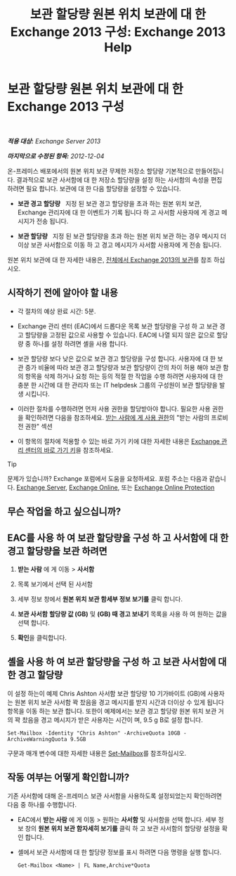 ﻿---
title: '보관 할당량 원본 위치 보관에 대 한 Exchange 2013 구성: Exchange 2013 Help'
TOCTitle: 보관 할당량 원본 위치 보관에 대 한 Exchange 2013 구성
ms:assetid: f10e77c7-e1d4-415a-bef9-cb3f00e74c34
ms:mtpsurl: https://technet.microsoft.com/ko-kr/library/Ee633489(v=EXCHG.150)
ms:contentKeyID: 50556111
ms.date: 05/22/2018
mtps_version: v=EXCHG.150
ms.translationtype: MT
---

# 보관 할당량 원본 위치 보관에 대 한 Exchange 2013 구성

 

_**적용 대상:** Exchange Server 2013_

_**마지막으로 수정된 항목:** 2012-12-04_

온-프레미스 배포에서의 원본 위치 보관 무제한 저장소 할당량 기본적으로 만들어집니다. 결과적으로 보관 사서함에 대 한 저장소 할당량을 설정 하는 사서함의 속성을 편집 하려면 필요 합니다. 보관에 대 한 다음 할당량을 설정할 수 있습니다.

  - **보관 경고 할당량**   지정 된 보관 경고 할당량을 초과 하는 원본 위치 보관, Exchange 관리자에 대 한 이벤트가 기록 됩니다 하 고 사서함 사용자에 게 경고 메시지가 전송 됩니다.

  - **보관 할당량**   지정 된 보관 할당량을 초과 하는 원본 위치 보관 하는 경우 메시지 더이상 보관 사서함으로 이동 하 고 경고 메시지가 사서함 사용자에 게 전송 됩니다.

원본 위치 보관에 대 한 자세한 내용은, [전체에서 Exchange 2013의 보관](in-place-archiving-in-exchange-2013-exchange-2013-help.md)를 참조 하십시오.

## 시작하기 전에 알아야 할 내용

  - 각 절차의 예상 완료 시간: 5분.

  - Exchange 관리 센터 (EAC)에서 드롭다운 목록 보관 할당량을 구성 하 고 보관 경고 할당량을 고정된 값으로 사용할 수 있습니다. EAC에 나열 되지 않은 값으로 할당량 중 하나를 설정 하려면 셸을 사용 합니다.

  - 보관 할당량 보다 낮은 값으로 보관 경고 할당량을 구성 합니다. 사용자에 대 한 보관 증가 비율에 따라 보관 경고 할당량과 보관 할당량이 간의 차이 허용 해야 보관 함의 항목을 삭제 하거나 요청 하는 등의 적절 한 작업을 수행 하려면 사용자에 대 한 충분 한 시간에 대 한 관리자 또는 IT helpdesk 그룹의 구성원이 보관 할당량을 발생 시킵니다.

  - 이러한 절차를 수행하려면 먼저 사용 권한을 할당받아야 합니다. 필요한 사용 권한을 확인하려면 다음을 참조하세요. [받는 사람에 게 사용 권한](recipients-permissions-exchange-2013-help.md)의 "받는 사람의 프로비전 권한" 섹션

  - 이 항목의 절차에 적용할 수 있는 바로 가기 키에 대한 자세한 내용은 [Exchange 관리 센터의 바로 가기 키](keyboard-shortcuts-in-the-exchange-admin-center-exchange-online-protection-help.md)을 참조하세요.


> [!TIP]
> 문제가 있습니까? Exchange 포럼에서 도움을 요청하세요. 포럼 주소는 다음과 같습니다. <A href="https://go.microsoft.com/fwlink/p/?linkid=60612">Exchange Server</A>, <A href="https://go.microsoft.com/fwlink/p/?linkid=267542">Exchange Online</A>, 또는 <A href="https://go.microsoft.com/fwlink/p/?linkid=285351">Exchange Online Protection</A>



## 무슨 작업을 하고 싶으십니까?

## EAC를 사용 하 여 보관 할당량을 구성 하 고 사서함에 대 한 경고 할당량을 보관 하려면

1.  **받는 사람** 에 게 이동 \> **사서함**

2.  목록 보기에서 선택 된 사서함

3.  세부 정보 창에서 **원본 위치 보관 함세부 정보 보기를** 클릭 합니다.

4.  **보관 사서함** **할당량 값 (GB)** 및 **(GB) 때 경고 보내기** 목록을 사용 하 여 원하는 값을 선택 합니다.

5.  **확인**을 클릭합니다.

## 셸을 사용 하 여 보관 할당량을 구성 하 고 보관 사서함에 대 한 경고 할당량

이 설정 하는이 예제 Chris Ashton 사서함 보관 할당량 10 기가바이트 (GB)에 사용자는 원본 위치 보관 사서함 꽉 찼음을 경고 메시지를 받지 시간과 더이상 수 있게 됩니다 항목을 이동 하는 보관 합니다. 또한이 예제에서는 보관 경고 할당량 원본 위치 보관 거의 꽉 찼음을 경고 메시지가 받은 사용자는 시간이 며, 9.5 g B로 설정 합니다.

    Set-Mailbox -Identity "Chris Ashton" -ArchiveQuota 10GB -ArchiveWarningQuota 9.5GB

구문과 매개 변수에 대한 자세한 내용은 [Set-Mailbox](https://technet.microsoft.com/ko-kr/library/bb123981\(v=exchg.150\))를 참조하십시오.

## 작동 여부는 어떻게 확인합니까?

기존 사서함에 대해 온-프레미스 보관 사서함을 사용하도록 설정되었는지 확인하려면 다음 중 하나를 수행합니다.

  - EAC에서 **받는 사람** 에 게 이동 \> 원하는 **사서함** 및 사서함을 선택 합니다. 세부 정보 창의 **원본 위치 보관 함자세히 보기를** 클릭 하 고 보관 사서함의 할당량 설정을 확인 합니다.

  - 셸에서 보관 사서함에 대 한 할당량 정보를 표시 하려면 다음 명령을 실행 합니다.
    
        Get-Mailbox <Name> | FL Name,Archive*Quota

